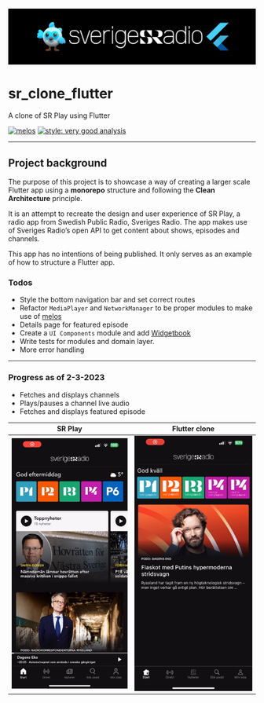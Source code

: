 ![alt text](https://github.com/crljvr/sr_clone_flutter/blob/main/assets/images/banner.png?raw=true)

# sr_clone_flutter

A clone of SR Play using Flutter

[![melos](https://img.shields.io/badge/maintained%20with-melos-f700ff.svg?style=flat-square)](https://github.com/invertase/melos) [![style: very good analysis](https://img.shields.io/badge/style-very_good_analysis-B22C89.svg)](https://pub.dev/packages/very_good_analysis)
___


## Project background

The purpose of this project is to showcase a way of creating a larger scale Flutter app using a **monorepo** structure and following the **Clean Architecture** principle.

It is an attempt to recreate the design and user experience of SR Play, a radio app from Swedish Public Radio, Sveriges Radio. The app makes use of Sveriges Radio’s open API to get content about shows, episodes and channels.

This app has no intentions of being published. It only serves as an example of how to structure a Flutter app.

### Todos

* Style the bottom navigation bar and set correct routes
* Refactor `MediaPlayer` and `NetworkManager` to be proper modules to make use of [melos](https://github.com/invertase/melos)
* Details page for featured episode
* Create a `UI Components` module and add [Widgetbook](https://github.com/widgetbook/widgetbook) 
* Write tests for modules and domain layer.
* More error handling

___

### Progress as of 2-3-2023

* Fetches and displays channels
* Plays/pauses a channel live audio
* Fetches and displays featured episode

| SR Play       | Flutter clone |
| ------------- | ------------- |
| ![alt text](https://github.com/crljvr/sr_clone_flutter/blob/main/assets/gifs/sr_play.gif?raw=true)      | ![alt text](https://github.com/crljvr/sr_clone_flutter/blob/main/assets/gifs/clone.gif?raw=true) |
